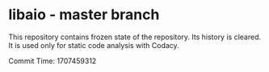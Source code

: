 # libaio - master branch

This repository contains frozen state of the repository.
Its history is cleared. It is used only for static code
analysis with Codacy.

Commit Time: 1707459312